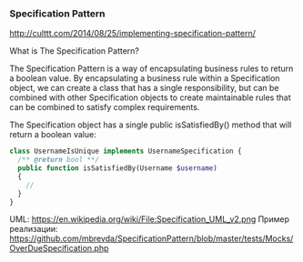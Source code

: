 ### Specification Pattern ###
http://culttt.com/2014/08/25/implementing-specification-pattern/

What is The Specification Pattern?

The Specification Pattern is a way of encapsulating business rules to return a boolean value. By encapsulating a business rule within a Specification object, we can create a class that has a single responsibility, but can be combined with other Specification objects to create maintainable rules that can be combined to satisfy complex requirements.

The Specification object has a single public isSatisfiedBy() method that will return a boolean value:

```php
class UsernameIsUnique implements UsernameSpecification {
  /** @return bool **/
  public function isSatisfiedBy(Username $username)
  {
    //
  }
}
```

UML: https://en.wikipedia.org/wiki/File:Specification_UML_v2.png
Пример реализации: https://github.com/mbrevda/SpecificationPattern/blob/master/tests/Mocks/OverDueSpecification.php
